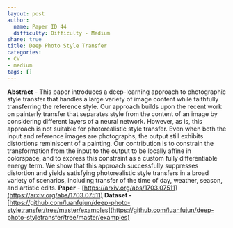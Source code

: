 ```yaml
---
layout: post
author:
  name: Paper ID 44
  difficulty: Difficulty - Medium
share: true
title: Deep Photo Style Transfer
categories:
- CV
- medium
tags: []
---
```

**Abstract** - This paper introduces a deep-learning approach to photographic style transfer that handles a large variety of image content while faithfully transferring the reference style. Our approach builds upon the recent work on painterly transfer that separates style from the content of an image by considering different layers of a neural network. However, as is, this approach is not suitable for photorealistic style transfer. Even when both the input and reference images are photographs, the output still exhibits distortions reminiscent of a painting. Our contribution is to constrain the transformation from the input to the output to be locally affine in colorspace, and to express this constraint as a custom fully differentiable energy term. We show that this approach successfully suppresses distortion and yields satisfying photorealistic style transfers in a broad variety of scenarios, including transfer of the time of day, weather, season, and artistic edits. 
**Paper** - [https://arxiv.org/abs/1703.07511](https://arxiv.org/abs/1703.07511)
**Dataset -** [https://github.com/luanfujun/deep-photo-styletransfer/tree/master/examples](https://github.com/luanfujun/deep-photo-styletransfer/tree/master/examples)
    